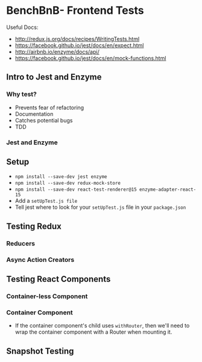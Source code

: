 # BenchBnB- Frontend Tests

Useful Docs:
* http://redux.js.org/docs/recipes/WritingTests.html
* https://facebook.github.io/jest/docs/en/expect.html
* http://airbnb.io/enzyme/docs/api/
* https://facebook.github.io/jest/docs/en/mock-functions.html

## Intro to Jest and Enzyme

### Why test?
- Prevents fear of refactoring
- Documentation
- Catches potential bugs
- TDD

### Jest and Enzyme

## Setup
- `npm install --save-dev jest enzyme`
- `npm install --save-dev redux-mock-store`
- `npm install --save-dev react-test-renderer@15 enzyme-adapter-react-15`
- Add a `setUpTest.js file`
- Tell jest where to look for your `setUpTest.js` file in your `package.json`

## Testing Redux

### Reducers

### Async Action Creators

## Testing React Components

### Container-less Component

### Container Component
- If the container component's child uses `withRouter`, then we'll need
to wrap the container component with a Router when mounting it.

## Snapshot Testing
